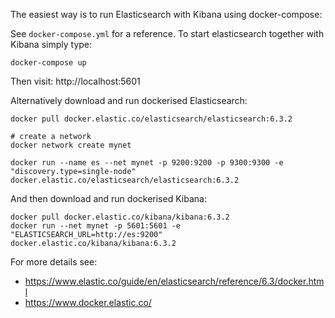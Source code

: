 
The easiest way is to run Elasticsearch with Kibana using docker-compose:

See `docker-compose.yml` for a reference. 
To start elasticsearch together with Kibana simply type:
```
docker-compose up
```
Then visit:
http://localhost:5601


Alternatively download and run dockerised Elasticsearch:

```
docker pull docker.elastic.co/elasticsearch/elasticsearch:6.3.2

# create a network
docker network create mynet

docker run --name es --net mynet -p 9200:9200 -p 9300:9300 -e "discovery.type=single-node" docker.elastic.co/elasticsearch/elasticsearch:6.3.2
```

And then download and run dockerised Kibana:
```
docker pull docker.elastic.co/kibana/kibana:6.3.2
docker run --net mynet -p 5601:5601 -e "ELASTICSEARCH_URL=http://es:9200" docker.elastic.co/kibana/kibana:6.3.2
```

For more details see:
* https://www.elastic.co/guide/en/elasticsearch/reference/6.3/docker.html
* https://www.docker.elastic.co/